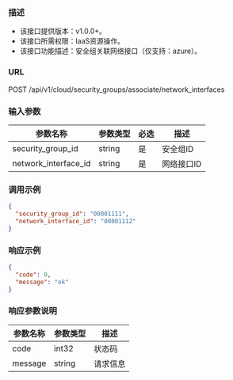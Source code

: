 ### 描述

- 该接口提供版本：v1.0.0+。
- 该接口所需权限：IaaS资源操作。
- 该接口功能描述：安全组关联网络接口（仅支持：azure）。

### URL

POST /api/v1/cloud/security_groups/associate/network_interfaces

### 输入参数

| 参数名称                 | 参数类型      | 必选  | 描述     |
|----------------------|-----------|-----|--------|
| security_group_id    | string    | 是   | 安全组ID  |
| network_interface_id | string    | 是   | 网络接口ID |

### 调用示例

```json
{
  "security_group_id": "00001111",
  "network_interface_id": "00001112"
}
```

### 响应示例

```json
{
  "code": 0,
  "message": "ok"
}
```

### 响应参数说明

| 参数名称    | 参数类型   | 描述   |
|---------|--------|------|
| code    | int32  | 状态码  |
| message | string | 请求信息 |
